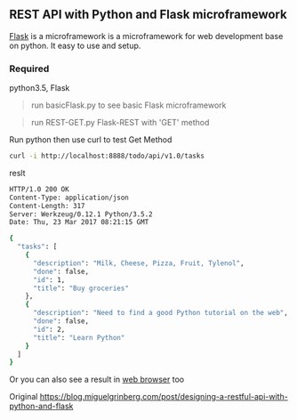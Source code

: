 ## REST API with Python and Flask microframework

[Flask](http://flask.pocoo.org/) is a microframework is a microframework for web development base on python. It easy to use and setup.

### Required
python3.5, Flask

> run basicFlask.py to see basic Flask microframework

> run REST-GET.py Flask-REST with 'GET' method

Run python then use curl to test Get Method

```sh
curl -i http://localhost:8888/todo/api/v1.0/tasks
```

reslt

```sh
HTTP/1.0 200 OK
Content-Type: application/json
Content-Length: 317
Server: Werkzeug/0.12.1 Python/3.5.2
Date: Thu, 23 Mar 2017 08:21:15 GMT

{
  "tasks": [
    {
      "description": "Milk, Cheese, Pizza, Fruit, Tylenol", 
      "done": false, 
      "id": 1, 
      "title": "Buy groceries"
    }, 
    {
      "description": "Need to find a good Python tutorial on the web", 
      "done": false, 
      "id": 2, 
      "title": "Learn Python"
    }
  ]
}
```
Or you can also see a result in [web browser](http://localhost:8888/todo/api/v1.0/tasks) too

Original
https://blog.miguelgrinberg.com/post/designing-a-restful-api-with-python-and-flask


